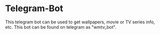 # Telegram-Bot
This telegram bot can be used to get wallpapers, movie or TV series info, etc. This bot can be found on telegram as "wmtv_bot".
